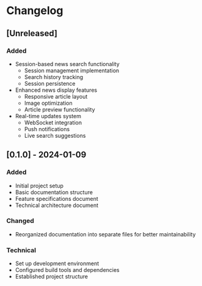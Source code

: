 # Changelog

## [Unreleased]

### Added
- Session-based news search functionality
  - Session management implementation
  - Search history tracking
  - Session persistence
- Enhanced news display features
  - Responsive article layout
  - Image optimization
  - Article preview functionality
- Real-time updates system
  - WebSocket integration
  - Push notifications
  - Live search suggestions

## [0.1.0] - 2024-01-09

### Added
- Initial project setup
- Basic documentation structure
- Feature specifications document
- Technical architecture document

### Changed
- Reorganized documentation into separate files for better maintainability

### Technical
- Set up development environment
- Configured build tools and dependencies
- Established project structure